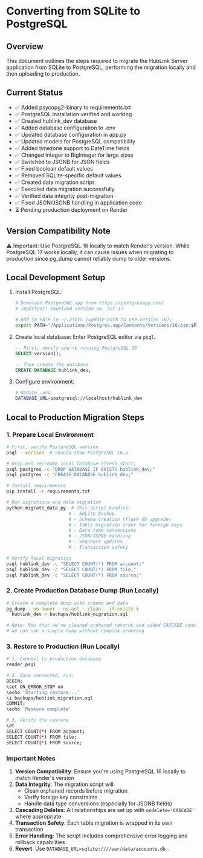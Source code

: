 # Converting from SQLite to PostgreSQL

## Overview
This document outlines the steps required to migrate the HubLink Server application from SQLite to PostgreSQL, performing the migration locally and then uploading to production.

## Current Status
- ✅ Added psycopg2-binary to requirements.txt
- ✅ PostgreSQL installation verified and working
- ✅ Created hublink_dev database
- ✅ Added database configuration to .env
- ✅ Updated database configuration in app.py
- ✅ Updated models for PostgreSQL compatibility
- ✅ Added timezone support to DateTime fields
- ✅ Changed Integer to BigInteger for large sizes
- ✅ Switched to JSONB for JSON fields
- ✅ Fixed boolean default values
- ✅ Removed SQLite-specific default values
- ✅ Created data migration script
- ✅ Executed data migration successfully
- ✅ Verified data integrity post-migration
- ✅ Fixed JSON/JSONB handling in application code
- ⏳ Pending production deployment on Render

## Version Compatibility Note
⚠️ Important: Use PostgreSQL 16 locally to match Render's version. While PostgreSQL 17 works locally, it can cause issues when migrating to production since pg_dump cannot reliably dump to older versions.

## Local Development Setup
1. Install PostgreSQL:
   ```bash
   # Download PostgreSQL.app from https://postgresapp.com/
   # Important: Download version 16, not 17
   
   # Add to PATH in ~/.zshrc (update path to use version 16):
   export PATH="/Applications/Postgres.app/Contents/Versions/16/bin:$PATH"
   ```

2. Create local database:
Enter PostgreSQL editor via `psql`.
   ```sql
   -- First, verify you're running PostgreSQL 16
   SELECT version();
   
   -- Then create the database
   CREATE DATABASE hublink_dev;
   ```

3. Configure environment:
   ```bash
   # Update .env
   DATABASE_URL=postgresql://localhost/hublink_dev
   ```

## Local to Production Migration Steps

### 1. Prepare Local Environment
```bash
# First, verify PostgreSQL version
psql --version  # Should show PostgreSQL 16.x

# Drop and recreate local database (fresh start)
psql postgres -c "DROP DATABASE IF EXISTS hublink_dev;"
psql postgres -c "CREATE DATABASE hublink_dev;"

# Install requirements
pip install -r requirements.txt

# Run migrations and data migration
python migrate_data.py  # This script handles:
                       # - SQLite backup
                       # - Schema creation (flask db upgrade)
                       # - Table migration order for foreign keys
                       # - Data type conversions
                       # - JSON/JSONB handling
                       # - Sequence updates
                       # - Transaction safety

# Verify local migration
psql hublink_dev -c "SELECT COUNT(*) FROM account;"
psql hublink_dev -c "SELECT COUNT(*) FROM file;"
psql hublink_dev -c "SELECT COUNT(*) FROM source;"
```

### 2. Create Production Database Dump (Run Locally)
```bash
# Create a complete dump with schema and data
pg_dump --no-owner --no-acl --clean --if-exists \
  hublink_dev > backups/hublink_migration.sql

# Note: Now that we've cleaned orphaned records and added CASCADE constraints,
# we can use a simple dump without complex ordering
```

### 3. Restore to Production (Run Locally)
```bash
# 1. Connect to production database
render psql

# 2. Once connected, run:
BEGIN;
\set ON_ERROR_STOP on
\echo 'Starting restore...'
\i backups/hublink_migration.sql
COMMIT;
\echo 'Restore complete'

# 3. Verify the restore
\dt
SELECT COUNT(*) FROM account;
SELECT COUNT(*) FROM file;
SELECT COUNT(*) FROM source;
```

### Important Notes
1. **Version Compatibility**: Ensure you're using PostgreSQL 16 locally to match Render's version
2. **Data Integrity**: The migration script will:
   - Clean orphaned records before migration
   - Verify foreign key constraints
   - Handle data type conversions (especially for JSONB fields)
3. **Cascading Deletes**: All relationships are set up with `ondelete='CASCADE'` where appropriate
4. **Transaction Safety**: Each table migration is wrapped in its own transaction
5. **Error Handling**: The script includes comprehensive error logging and rollback capabilities
6. **Revert**: Use `DATABASE_URL=sqlite:////var/data/accounts.db `.